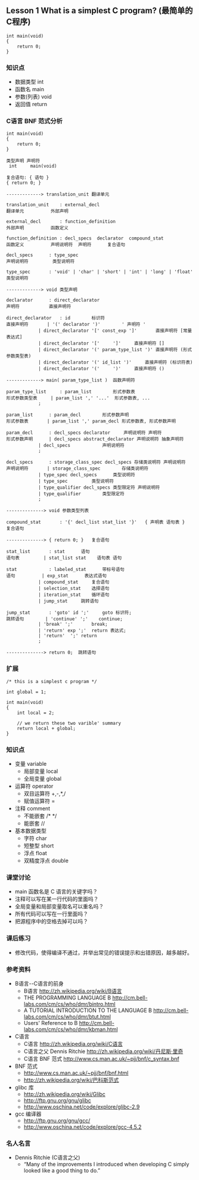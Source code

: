 ## Lesson 1 What is a simplest C program? (最简单的C程序)
	int main(void)
	{
		return 0;
	}

### 知识点
* 数据类型 int 
* 函数名 main 
* 参数(列表) void 
* 返回值 return 

### C语言 BNF 范式分析
	
	int main(void)
	{
		return 0;
	}
	
	类型声明 声明符
	 int     main(void)
	 
	复合语句: { 语句 }
	{ return 0; }
	
	-------------> translation_unit 翻译单元
	
	translation_unit	: external_decl
	翻译单元		  外部声明
	
	external_decl		: function_definition
	外部声明		  函数定义
	
	function_definition	: decl_specs  declarator  compound_stat
	函数定义		  声明说明符  声明符      复合语句
				
	decl_specs		: type_spec
	声明说明符		  类型说明符
	
	type_spec		: 'void' | 'char' | 'short' | 'int' | 'long' | 'float'
	类型说明符		  
	
	-------------> void	类型声明
	
	declarator		: direct_declarator
	声明符			  直接声明符
	
	direct_declarator	: id		标识符
	直接声明符		| '(' declarator ')'		' 声明符 '
				| direct_declarator '[' const_exp ']'		直接声明符 [常量表达式]
				| direct_declarator '['		']'		直接声明符 []
				| direct_declarator '(' param_type_list ')'	直接声明符 (形式参数类型表)
				| direct_declarator '(' id_list ')'		直接声明符 (标识符表)
				| direct_declarator '('		')'		直接声明符 ()
	
	-------------> main( param_type_list )	函数声明符
	
	param_type_list		: param_list		形式参数表
	形式参数类型表		| param_list ',' '...'	形式参数表, ...
				;
				
	param_list		: param_decl		形式参数声明
	形式参数表		| param_list ',' param_decl	形式参数表, 形式参数声明
	
	param_decl		: decl_specs declarator		声明说明符 声明符	
	形式参数声明		| decl_specs abstract_declarator 声明说明符 抽象声明符
				| decl_specs 			声明说明符
				;
	
	decl_specs		: storage_class_spec decl_specs	存储类说明符 声明说明符
	声明说明符		| storage_class_spec		存储类说明符
				| type_spec decl_specs		类型说明符 
				| type_spec			类型说明符
				| type_qualifier decl_specs	类型限定符 声明说明符 
				| type_qualifier		类型限定符	
				;
	
	--------------> void 参数类型列表
	
	compound_stat		: '{' decl_list stat_list '}'	{ 声明表 语句表 }
	复合语句		
	
	--------------> { return 0; }	复合语句
	
	stat_list		: stat		语句
	语句表			| stat_list stat	语句表 语句
	
	stat			: labeled_stat		带标号语句
	语句			| exp_stat		表达式语句
				| compound_stat		复合语句
				| selection_stat	选择语句
				| iteration_stat	循环语句
				| jump_stat		跳转语句
	
	jump_stat		: 'goto' id ';'		goto 标识符;
	跳转语句		| 'continue' ';'	continue;	
				| 'break' ';'		break;
				| 'return' exp ';'	return 表达式;
				| 'return'	';'	return
				;
	
	--------------> return 0;  跳转语句
	
### 扩展

	/* this is a simplest c program */

	int global = 1;

	int main(void)
	{
		int local = 2;

		// we return these two varible' summary 
		return local + global;
	}
	
### 知识点
* 变量 variable
	- 局部变量 local
	- 全局变量 global
* 运算符 operator
	- 双目运算符 +,-,*,/
	- 赋值运算符 =
* 注释 comment 
	- 不能嵌套 /* */
	- 能嵌套 //
* 基本数据类型 
	- 字符 char
	- 短整型 short
	- 浮点 float 
	- 双精度浮点 double
	
### 课堂讨论
* main 函数名是 C 语言的关键字吗？
* 注释可以写在某一行代码的里面吗？
* 全局变量和局部变量取名可以重名吗？
* 所有代码可以写在一行里面吗？
* 把源程序中的空格去掉可以吗？ 
	
### 课后练习
* 修改代码，使得编译不通过，并举出常见的错误提示和出错原因，越多越好。
	
### 参考资料
* B语言--C语言的前身
	- B语言 <http://zh.wikipedia.org/wiki/B语言>
	- THE PROGRAMMING LANGUAGE B <http://cm.bell-labs.com/cm/cs/who/dmr/bintro.html>
	- A TUTORIAL INTRODUCTION TO THE LANGUAGE B <http://cm.bell-labs.com/cm/cs/who/dmr/btut.html>
	- Users' Reference to B <http://cm.bell-labs.com/cm/cs/who/dmr/kbman.html>
* C语言
	* C语言 <http://zh.wikipedia.org/wiki/C语言> 	
	* C语言之父 Dennis Ritchie <http://zh.wikipedia.org/wiki/丹尼斯·里奇>
	* C语言 BNF 范式 <http://www.cs.man.ac.uk/~pjj/bnf/c_syntax.bnf>	
* BNF 范式
	- <http://www.cs.man.ac.uk/~pjj/bnf/bnf.html>
	- <http://zh.wikipedia.org/wiki/巴科斯范式>
* glibc 库
	- <http://zh.wikipedia.org/wiki/Glibc>
	- <http://ftp.gnu.org/gnu/glibc>
	- <http://www.oschina.net/code/explore/glibc-2.9>
* gcc 编译器
	- <http://ftp.gnu.org/gnu/gcc/>
	- <http://www.oschina.net/code/explore/gcc-4.5.2>
	
### 名人名言
* Dennis Ritchie  (C语言之父)
	- “Many of the improvements I introduced when developing C simply looked like a good thing to do.” 

